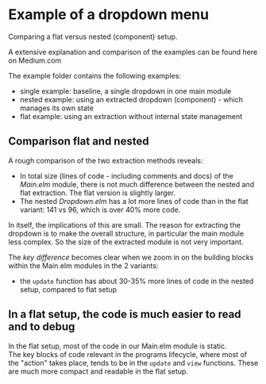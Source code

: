 # Example of a dropdown menu

Comparing a flat versus nested (component) setup.

A extensive explanation and comparison of the examples can be found here on Medium.com

The example folder contains the following examples:
- single example: baseline, a single dropdown in one main module
- nested example: using an extracted dropdown (component) - which manages its own state
- flat example: using an extraction without internal state management

## Comparison flat and nested
A rough comparison of the two extraction methods reveals:
- In total size (lines of code - including comments and docs) of the *Main.elm* module, there is not much difference between the nested and flat extraction. The flat version is slightly larger.
- The nested *Dropdown.elm* has a lot more lines of code than in the flat variant: 141 vs 96, which is over 40% more code.

In itself, the implications of this are small. The reason for extracting the dropdown is to make the overall structure,  in particular the main module less complex. So the size of the extracted module is not very important.

The *key difference* becomes clear when we zoom in on the building blocks within the Main.elm modules in the 2 variants:

- the `update` function has about 30-35% more lines of code in the nested setup, compared to flat setup


## In a flat setup, the code is much easier to read and to debug

In the flat setup, most of the code in our Main.elm module is static.  
The key blocks of code relevant in the programs lifecycle, where most of the "action" takes place, tends to be in the `update` and `view` functions. These are much more compact and readable in the flat setup.